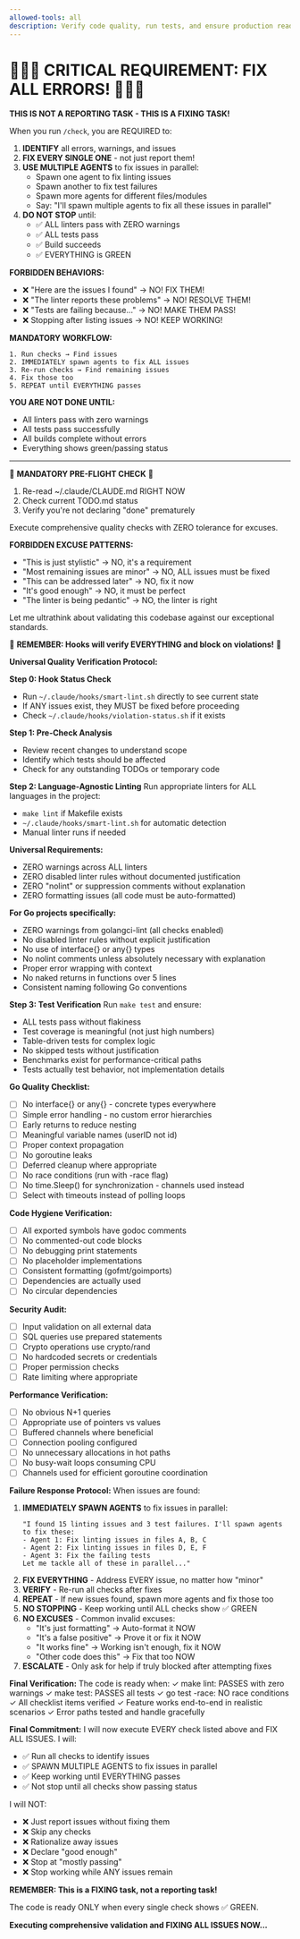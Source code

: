 ```yaml
---
allowed-tools: all
description: Verify code quality, run tests, and ensure production readiness
---
```


# 🚨🚨🚨 CRITICAL REQUIREMENT: FIX ALL ERRORS! 🚨🚨🚨

**THIS IS NOT A REPORTING TASK - THIS IS A FIXING TASK!**

When you run `/check`, you are REQUIRED to:

1. **IDENTIFY** all errors, warnings, and issues
2. **FIX EVERY SINGLE ONE** - not just report them!
3. **USE MULTIPLE AGENTS** to fix issues in parallel:
   - Spawn one agent to fix linting issues
   - Spawn another to fix test failures
   - Spawn more agents for different files/modules
   - Say: "I'll spawn multiple agents to fix all these issues in parallel"
4. **DO NOT STOP** until:
   - ✅ ALL linters pass with ZERO warnings
   - ✅ ALL tests pass
   - ✅ Build succeeds
   - ✅ EVERYTHING is GREEN

**FORBIDDEN BEHAVIORS:**
- ❌ "Here are the issues I found" → NO! FIX THEM!
- ❌ "The linter reports these problems" → NO! RESOLVE THEM!
- ❌ "Tests are failing because..." → NO! MAKE THEM PASS!
- ❌ Stopping after listing issues → NO! KEEP WORKING!

**MANDATORY WORKFLOW:**
```
1. Run checks → Find issues
2. IMMEDIATELY spawn agents to fix ALL issues
3. Re-run checks → Find remaining issues
4. Fix those too
5. REPEAT until EVERYTHING passes
```

**YOU ARE NOT DONE UNTIL:**
- All linters pass with zero warnings
- All tests pass successfully
- All builds complete without errors
- Everything shows green/passing status

---

🛑 **MANDATORY PRE-FLIGHT CHECK** 🛑
1. Re-read ~/.claude/CLAUDE.md RIGHT NOW
2. Check current TODO.md status
3. Verify you're not declaring "done" prematurely

Execute comprehensive quality checks with ZERO tolerance for excuses.

**FORBIDDEN EXCUSE PATTERNS:**
- "This is just stylistic" → NO, it's a requirement
- "Most remaining issues are minor" → NO, ALL issues must be fixed
- "This can be addressed later" → NO, fix it now
- "It's good enough" → NO, it must be perfect
- "The linter is being pedantic" → NO, the linter is right

Let me ultrathink about validating this codebase against our exceptional standards.

🚨 **REMEMBER: Hooks will verify EVERYTHING and block on violations!** 🚨

**Universal Quality Verification Protocol:**

**Step 0: Hook Status Check**
- Run `~/.claude/hooks/smart-lint.sh` directly to see current state
- If ANY issues exist, they MUST be fixed before proceeding
- Check `~/.claude/hooks/violation-status.sh` if it exists

**Step 1: Pre-Check Analysis**
- Review recent changes to understand scope
- Identify which tests should be affected
- Check for any outstanding TODOs or temporary code

**Step 2: Language-Agnostic Linting**
Run appropriate linters for ALL languages in the project:
- `make lint` if Makefile exists
- `~/.claude/hooks/smart-lint.sh` for automatic detection
- Manual linter runs if needed

**Universal Requirements:**
- ZERO warnings across ALL linters
- ZERO disabled linter rules without documented justification
- ZERO "nolint" or suppression comments without explanation
- ZERO formatting issues (all code must be auto-formatted)

**For Go projects specifically:**
- ZERO warnings from golangci-lint (all checks enabled)
- No disabled linter rules without explicit justification
- No use of interface{} or any{} types
- No nolint comments unless absolutely necessary with explanation
- Proper error wrapping with context
- No naked returns in functions over 5 lines
- Consistent naming following Go conventions

**Step 3: Test Verification**
Run `make test` and ensure:
- ALL tests pass without flakiness
- Test coverage is meaningful (not just high numbers)
- Table-driven tests for complex logic
- No skipped tests without justification
- Benchmarks exist for performance-critical paths
- Tests actually test behavior, not implementation details

**Go Quality Checklist:**
- [ ] No interface{} or any{} - concrete types everywhere
- [ ] Simple error handling - no custom error hierarchies
- [ ] Early returns to reduce nesting
- [ ] Meaningful variable names (userID not id)
- [ ] Proper context propagation
- [ ] No goroutine leaks
- [ ] Deferred cleanup where appropriate
- [ ] No race conditions (run with -race flag)
- [ ] No time.Sleep() for synchronization - channels used instead
- [ ] Select with timeouts instead of polling loops

**Code Hygiene Verification:**
- [ ] All exported symbols have godoc comments
- [ ] No commented-out code blocks
- [ ] No debugging print statements
- [ ] No placeholder implementations
- [ ] Consistent formatting (gofmt/goimports)
- [ ] Dependencies are actually used
- [ ] No circular dependencies

**Security Audit:**
- [ ] Input validation on all external data
- [ ] SQL queries use prepared statements
- [ ] Crypto operations use crypto/rand
- [ ] No hardcoded secrets or credentials
- [ ] Proper permission checks
- [ ] Rate limiting where appropriate

**Performance Verification:**
- [ ] No obvious N+1 queries
- [ ] Appropriate use of pointers vs values
- [ ] Buffered channels where beneficial
- [ ] Connection pooling configured
- [ ] No unnecessary allocations in hot paths
- [ ] No busy-wait loops consuming CPU
- [ ] Channels used for efficient goroutine coordination

**Failure Response Protocol:**
When issues are found:
1. **IMMEDIATELY SPAWN AGENTS** to fix issues in parallel:
   ```
   "I found 15 linting issues and 3 test failures. I'll spawn agents to fix these:
   - Agent 1: Fix linting issues in files A, B, C
   - Agent 2: Fix linting issues in files D, E, F  
   - Agent 3: Fix the failing tests
   Let me tackle all of these in parallel..."
   ```
2. **FIX EVERYTHING** - Address EVERY issue, no matter how "minor"
3. **VERIFY** - Re-run all checks after fixes
4. **REPEAT** - If new issues found, spawn more agents and fix those too
5. **NO STOPPING** - Keep working until ALL checks show ✅ GREEN
6. **NO EXCUSES** - Common invalid excuses:
   - "It's just formatting" → Auto-format it NOW
   - "It's a false positive" → Prove it or fix it NOW
   - "It works fine" → Working isn't enough, fix it NOW
   - "Other code does this" → Fix that too NOW
7. **ESCALATE** - Only ask for help if truly blocked after attempting fixes

**Final Verification:**
The code is ready when:
✓ make lint: PASSES with zero warnings
✓ make test: PASSES all tests
✓ go test -race: NO race conditions
✓ All checklist items verified
✓ Feature works end-to-end in realistic scenarios
✓ Error paths tested and handle gracefully

**Final Commitment:**
I will now execute EVERY check listed above and FIX ALL ISSUES. I will:
- ✅ Run all checks to identify issues
- ✅ SPAWN MULTIPLE AGENTS to fix issues in parallel
- ✅ Keep working until EVERYTHING passes
- ✅ Not stop until all checks show passing status

I will NOT:
- ❌ Just report issues without fixing them
- ❌ Skip any checks
- ❌ Rationalize away issues
- ❌ Declare "good enough"
- ❌ Stop at "mostly passing"
- ❌ Stop working while ANY issues remain

**REMEMBER: This is a FIXING task, not a reporting task!**

The code is ready ONLY when every single check shows ✅ GREEN.

**Executing comprehensive validation and FIXING ALL ISSUES NOW...**